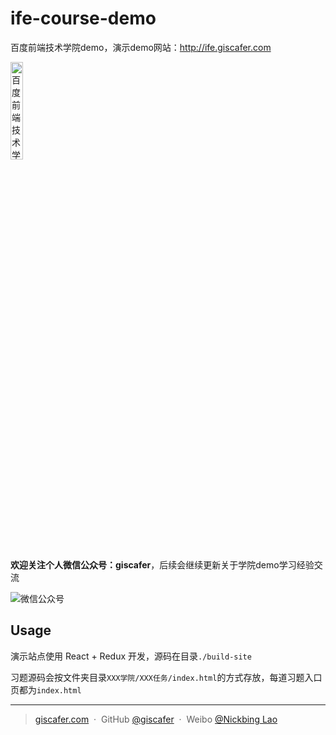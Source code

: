 # ife-course-demo

百度前端技术学院demo，演示demo网站：http://ife.giscafer.com

<img src="https://raw.githubusercontent.com/giscafer/ife-course-demo/master/github.jpg" alt="百度前端技术学院" width="20%"/>




<p><strong>欢迎关注个人微信公众号：giscafer</strong>，后续会继续更新关于学院demo学习经验交流</p>
<img src="https://raw.githubusercontent.com/giscafer/ife-course-demo/master/qrcode_for_giscafer.jpg" alt="微信公众号"/>


## Usage

演示站点使用 React + Redux 开发，源码在目录`./build-site`

习题源码会按文件夹目录`XXX学院/XXX任务/index.html`的方式存放，每道习题入口页都为`index.html`

---

> [giscafer.com](http://giscafer.com) &nbsp;&middot;&nbsp;
> GitHub [@giscafer](https://github.com/giscafer) &nbsp;&middot;&nbsp;
> Weibo [@Nickbing Lao](https://weibo.com/laohoubin)
